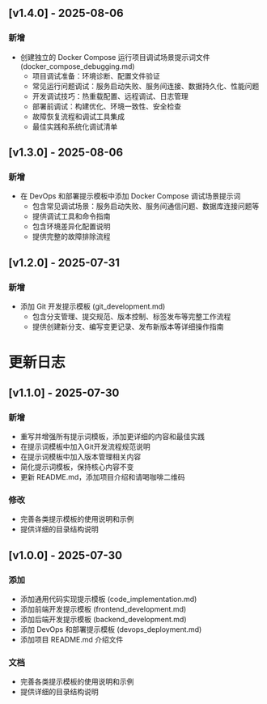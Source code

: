 
## [v1.4.0] - 2025-08-06

### 新增

- 创建独立的 Docker Compose 运行项目调试场景提示词文件 (docker_compose_debugging.md)
  - 项目调试准备：环境诊断、配置文件验证
  - 常见运行问题调试：服务启动失败、服务间连接、数据持久化、性能问题
  - 开发调试技巧：热重载配置、远程调试、日志管理
  - 部署前调试：构建优化、环境一致性、安全检查
  - 故障恢复流程和调试工具集成
  - 最佳实践和系统化调试清单

## [v1.3.0] - 2025-08-06

### 新增

- 在 DevOps 和部署提示模板中添加 Docker Compose 调试场景提示词
  - 包含常见调试场景：服务启动失败、服务间通信问题、数据库连接问题等
  - 提供调试工具和命令指南
  - 包含环境差异化配置说明
  - 提供完整的故障排除流程

## [v1.2.0] - 2025-07-31

### 新增

- 添加 Git 开发提示模板 (git_development.md)
  - 包含分支管理、提交规范、版本控制、标签发布等完整工作流程
  - 提供创建新分支、编写变更记录、发布新版本等详细操作指南
# 更新日志

## [v1.1.0] - 2025-07-30

### 新增

- 重写并增强所有提示词模板，添加更详细的内容和最佳实践
- 在提示词模板中加入Git开发流程规范说明
- 在提示词模板中加入版本管理相关内容
- 简化提示词模板，保持核心内容不变
- 更新 README.md，添加项目介绍和请喝咖啡二维码

### 修改

- 完善各类提示模板的使用说明和示例
- 提供详细的目录结构说明

## [v1.0.0] - 2025-07-30

### 添加

- 添加通用代码实现提示模板 (code_implementation.md)
- 添加前端开发提示模板 (frontend_development.md)
- 添加后端开发提示模板 (backend_development.md)
- 添加 DevOps 和部署提示模板 (devops_deployment.md)
- 添加项目 README.md 介绍文件

### 文档

- 完善各类提示模板的使用说明和示例
- 提供详细的目录结构说明